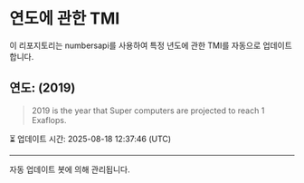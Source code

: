 
# 연도에 관한 TMI

이 리포지토리는 numbersapi를 사용하여 특정 년도에 관한 TMI를 자동으로 업데이트합니다.

## 연도: (2019)
> 2019 is the year that Super computers are projected to reach 1 Exaflops.

⏳ 업데이트 시간: 2025-08-18 12:37:46 (UTC)

---
자동 업데이트 봇에 의해 관리됩니다.
